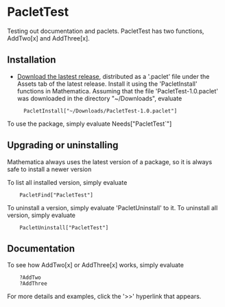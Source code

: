 # PacletTest

Testing out documentation and paclets. PacletTest has two functions, AddTwo[x] and AddThree[x].

## Installation

- [Download the lastest release](https://github.com/slashdotfield/PacletTest/releases), distributed as a '.paclet' file under the Assets tab of the latest release. Install it using the 'PacletInstall' functions in Mathematica. Assuming that the file 'PacletTest-1.0.paclet' was downloaded in the directory "~/Downloads", evaluate

		PacletInstall["~/Downloads/PacletTest-1.0.paclet"]

To use the package, simply evaluate Needs["PacletTest`"]

## Upgrading or uninstalling

Mathematica always uses the latest version of a package, so it is always safe to install a newer version

To list all installed version, simply evaluate

		PacletFind["PacletTest"]

To uninstall a version, simply evaluate 'PacletUninstall' to it. To uninstall all version, simply evaluate

		PacletUninstall["PacletTest"]

## Documentation

To see how AddTwo[x] or AddThree[x] works, simply evaluate

		?AddTwo
		?AddThree

For more details and examples, click the '>>' hyperlink that appears.